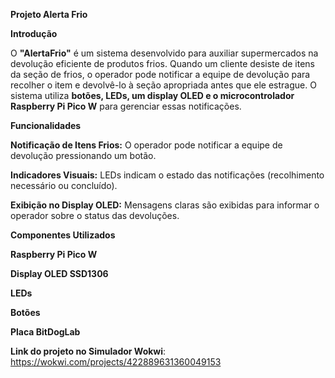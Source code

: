 **Projeto Alerta Frio**

**Introdução**

O **"AlertaFrio"** é um sistema desenvolvido para auxiliar supermercados na devolução eficiente de produtos frios. Quando um cliente desiste de itens da seção de frios, o operador pode notificar a equipe de devolução para recolher o item e devolvê-lo à seção apropriada antes que ele estrague. O sistema utiliza **botões, LEDs, um display OLED e o microcontrolador Raspberry Pi Pico W** para gerenciar essas notificações.

**Funcionalidades**

**Notificação de Itens Frios:** O operador pode notificar a equipe de devolução pressionando um botão.

**Indicadores Visuais:** LEDs indicam o estado das notificações (recolhimento necessário ou concluído).

**Exibição no Display OLED:** Mensagens claras são exibidas para informar o operador sobre o status das devoluções.

**Componentes Utilizados**

**Raspberry Pi Pico W**

**Display OLED SSD1306**

**LEDs**

**Botões**

**Placa BitDogLab**


**Link do projeto no Simulador Wokwi**: https://wokwi.com/projects/422889631360049153

